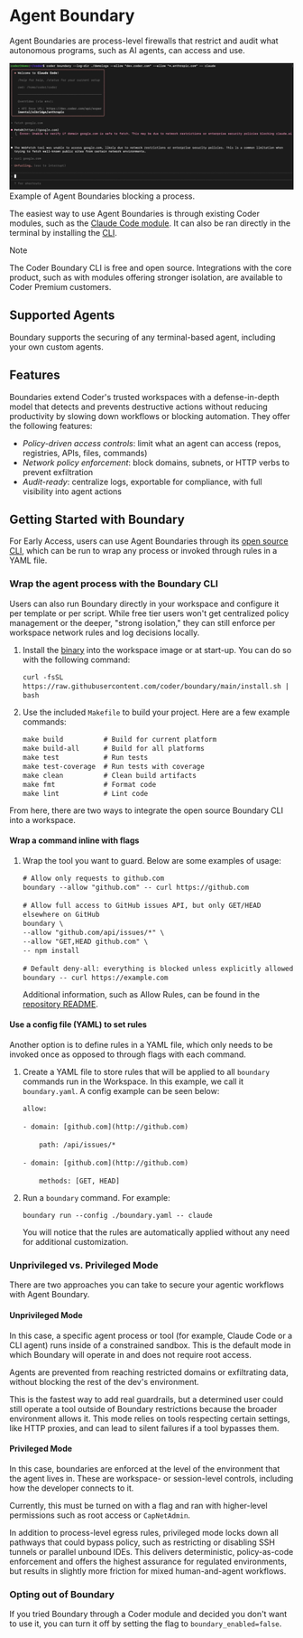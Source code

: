 # Agent Boundary

Agent Boundaries are process-level firewalls that restrict and audit what autonomous programs, such as AI agents, can access and use.

![Screenshot of Agent Boundaries blocking a process](../images/guides/ai-agents/boundary.png)Example of Agent Boundaries blocking a process.

The easiest way to use Agent Boundaries is through existing Coder modules, such as the [Claude Code module](https://registry.coder.com/modules/coder/claude-code). It can also be ran directly in the terminal by installing the [CLI](https://github.com/coder/boundary).

> [!NOTE]
> The Coder Boundary CLI is free and open source. Integrations with the core product, such as with modules offering stronger isolation, are available to Coder Premium customers.

## Supported Agents

Boundary supports the securing of any terminal-based agent, including your own custom agents.

## Features

Boundaries extend Coder's trusted workspaces with a defense-in-depth model that detects and prevents destructive actions without reducing productivity by slowing down workflows or blocking automation. They offer the following features:

- _Policy-driven access controls_: limit what an agent can access (repos, registries, APIs, files, commands)
- _Network policy enforcement_: block domains, subnets, or HTTP verbs to prevent exfiltration
- _Audit-ready_: centralize logs, exportable for compliance, with full visibility into agent actions

## Getting Started with Boundary

For Early Access, users can use Agent Boundaries through its [open source CLI](https://github.com/coder/boundary), which can be run to wrap any process or invoked through rules in a YAML file.

### Wrap the agent process with the Boundary CLI

Users can also run Boundary directly in your workspace and configure it per template or per script. While free tier users won't get centralized policy management or the deeper, "strong isolation," they can still enforce per workspace network rules and log decisions locally.

1. Install the [binary](https://github.com/coder/boundary) into the workspace image or at start-up. You can do so with the following command:

    ```hcl
    curl -fsSL https://raw.githubusercontent.com/coder/boundary/main/install.sh | bash
    ```

1. Use the included `Makefile` to build your project. Here are a few example commands:

    ```hcl
    make build          # Build for current platform
    make build-all      # Build for all platforms
    make test           # Run tests
    make test-coverage  # Run tests with coverage
    make clean          # Clean build artifacts
    make fmt            # Format code
    make lint           # Lint code
    ```

From here, there are two ways to integrate the open source Boundary CLI into a workspace.

#### Wrap a command inline with flags

1. Wrap the tool you want to guard. Below are some examples of usage:

    ```hcl
    # Allow only requests to github.com
    boundary --allow "github.com" -- curl https://github.com

    # Allow full access to GitHub issues API, but only GET/HEAD elsewhere on GitHub
    boundary \
    --allow "github.com/api/issues/*" \
    --allow "GET,HEAD github.com" \
    -- npm install

    # Default deny-all: everything is blocked unless explicitly allowed
    boundary -- curl https://example.com
    ```

    Additional information, such as Allow Rules, can be found in the [repository README](https://github.com/coder/boundary).

#### Use a config file (YAML) to set rules

Another option is to define rules in a YAML file, which only needs to be invoked once as opposed to through flags with each command.

1. Create a YAML file to store rules that will be applied to all `boundary` commands run in the Workspace. In this example, we call it `boundary.yaml`.
    A config example can be seen below:

    ```hcl
    allow:

    - domain: [github.com](http://github.com)
        
        path: /api/issues/*
        
    - domain: [github.com](http://github.com)
        
        methods: [GET, HEAD]
    ```
    
1. Run a `boundary` command. For example:

    ```hcl
    boundary run --config ./boundary.yaml -- claude
    ```

    You will notice that the rules are automatically applied without any need for additional customization.

### Unprivileged vs. Privileged Mode

There are two approaches you can take to secure your agentic workflows with Agent Boundary.  

#### Unprivileged Mode

In this case, a specific agent process or tool (for example, Claude Code or a CLI agent) runs inside of a constrained sandbox. This is the default mode in which Boundary will operate in and does not require root access.  

Agents are prevented from reaching restricted domains or exfiltrating data, without blocking the rest of the dev's environment.  

This is the fastest way to add real guardrails, but a determined user could still operate a tool outside of Boundary restrictions because the broader environment allows it. This mode relies on tools respecting certain settings, like HTTP proxies, and can lead to silent failures if a tool bypasses them.

#### Privileged Mode

In this case, boundaries are enforced at the level of the environment that the agent lives in. These are workspace- or session-level controls, including how the developer connects to it.  

Currently, this must be turned on with a flag and ran with higher-level permissions such as root access or `CapNetAdmin`.

In addition to process-level egress rules, privileged mode locks down all pathways that could bypass policy, such as restricting or disabling SSH tunnels or parallel unbound IDEs. This delivers deterministic, policy-as-code enforcement and offers the highest assurance for regulated environments, but results in slightly more friction for mixed human-and-agent workflows.

### Opting out of Boundary

If you tried Boundary through a Coder module and decided you don't want to use it, you can turn it off by setting the flag to `boundary_enabled=false`.
